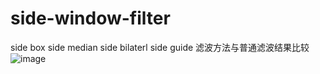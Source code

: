 # side-window-filter

side box
side median
side bilaterl
side guide
滤波方法与普通滤波结果比较
![image](https://github.com/user-attachments/assets/6ca6722f-6c41-45e2-b988-e91ff19af0ad)
